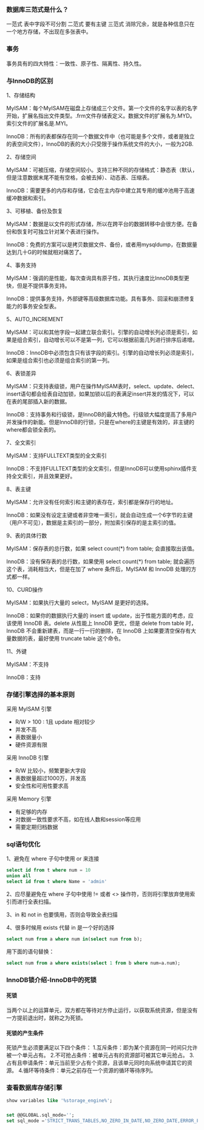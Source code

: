 ### 数据库三范式是什么？
一范式 表中字段不可分割
二范式 要有主键
三范式 消除冗余，就是各种信息只在一个地方存储，不出现在多张表中。
### 事务
事务具有的四大特性：一致性、原子性、隔离性、持久性。
### 与InnoDB的区别
1、存储结构

MyISAM：每个MyISAM在磁盘上存储成三个文件。第一个文件的名字以表的名字开始，扩展名指出文件类型。.frm文件存储表定义。数据文件的扩展名为.MYD。索引文件的扩展名是.MYI。   

InnoDB：所有的表都保存在同一个数据文件中（也可能是多个文件，或者是独立的表空间文件），InnoDB的表的大小只受限于操作系统文件的大小，一般为2GB.

2、存储空间

MyISAM：可被压缩，存储空间较小。支持三种不同的存储格式：静态表（默认，但是注意数据末尾不能有空格，会被去掉）、动态表、压缩表。

InnoDB：需要更多的内存和存储，它会在主内存中建立其专用的缓冲池用于高速缓冲数据和索引。

3、可移植、备份及恢复

MyISAM：数据是以文件的形式存储，所以在跨平台的数据转移中会很方便。在备份和恢复时可独立针对某个表进行操作。

InnoDB：免费的方案可以是拷贝数据文件、备份，或者用mysqldump，在数据量达到几十G的时候就相对痛苦了。

4、事务支持

MyISAM：强调的是性能，每次查询具有原子性，其执行速度比InnoDB类型更快，但是不提供事务支持。

InnoDB：提供事务支持，外部键等高级数据库功能。具有事务、回滚和崩溃修复能力的事务安全型表。

5、AUTO_INCREMENT

MyISAM：可以和其他字段一起建立联合索引。引擎的自动增长列必须是索引，如果是组合索引，自动增长可以不是第一列，它可以根据前面几列进行排序后递增。

InnoDB：InnoDB中必须包含只有该字段的索引。引擎的自动增长列必须是索引，如果是组合索引也必须是组合索引的第一列。

6、表锁差异

MyISAM：只支持表级锁，用户在操作MyISAM表时，select、update、delect、insert语句都会给表自动加锁，如果加锁以后的表满足insert并发的情况下，可以在表的尾部插入新的数据。

InnoDB：支持事务和行级锁，是InnoDB的最大特色。行级锁大幅度提高了多用户并发操作的新能。但是InnoDB的行锁，只是在where的主键是有效的，非主键的where都会锁全表的。

7、全文索引

MyISAM：支持FULLTEXT类型的全文索引

InnoDB：不支持FULLTEXT类型的全文索引，但是InnoDB可以使用sphinx插件支持全文索引，并且效果更好。

8、表主键

MyISAM：允许没有任何索引和主键的表存在，索引都是保存行的地址。

InnoDB：如果没有设定主键或者非空唯一索引，就会自动生成一个6字节的主键（用户不可见），数据是主索引的一部分，附加索引保存的是主索引的值。

9、表的具体行数

MyISAM：保存表的总行数，如果 select count(*) from table; 会直接取出该值。

InnoDB：没有保存表的总行数，如果使用 select count(*) from table; 就会遍历这个表，消耗相当大，但是在加了 where 条件后，MyISAM 和 InnoDB 处理的方式都一样。

10、CURD操作

MyISAM：如果执行大量的 select，MyISAM 是更好的选择。

InnoDB：如果你的数据执行大量的 insert 或 update，出于性能方面的考虑，应该使用 InnoDB 表。delete 从性能上 InnoDB 更优，但是 delete from table 时，InnoDB 不会重新建表，而是一行一行的删除，在 InnoDB 上如果要清空保存有大量数据的表，最好使用 truncate table 这个命令。

11、外键

MyISAM：不支持

InnoDB：支持

### 存储引擎选择的基本原则
采用 MyISAM 引擎
- R/W > 100 : 1且 update 相对较少
- 并发不高
- 表数据量小
- 硬件资源有限

采用 InnoDB 引擎
- R/W 比较小，频繁更新大字段
- 表数据量超过1000万，并发高
- 安全性和可用性要求高

采用 Memory 引擎
- 有足够的内存
- 对数据一致性要求不高，如在线人数和session等应用
- 需要定期归档数据
### sql语句优化
1、避免在 where 子句中使用 or 来连接
```sql
select id from t where num = 10
union all
select id from t where Name = 'admin'
```
2、应尽量避免在 where 子句中使用 != 或者 <> 操作符，否则将引擎放弃使用索引而进行全表扫描。

3、in 和 not in 也要慎用，否则会导致全表扫描

4、很多时候用 exists 代替 in 是一个好的选择
```sql
select num from a where num in(select num from b);
```
用下面的语句替换：
```sql
select num from a where exists(select 1 from b where num=a.num);
```
### InnoDB锁介绍-InnoDB中的死锁 
#### 死锁
当两个以上的运算单元，双方都在等待对方停止运行，以获取系统资源，但是没有一方提前退出时，就称之为死锁。
#### 死锁的产生条件
死锁产生必须要满足以下四个条件： 
    1.互斥条件：即为某个资源在同一时间只允许被一个单元占有。
    2.不可抢占条件：被单元占有的资源部可被其它单元抢占。
    3.占有且申请条件：单元当前至少占有个资源，且该单元同时向系统申请其它的资源。
    4.循环等待条件：单元之前存在一个资源的循环等待序列。
### 查看数据库存储引擎
```sql
show variables like '%storage_engine%';
```
###
```sql
set @@GLOBAL.sql_mode='';
set sql_mode ='STRICT_TRANS_TABLES,NO_ZERO_IN_DATE,NO_ZERO_DATE,ERROR_FOR_DIVISION_BY_ZERO,NO_AUTO_CREATE_USER,NO_ENGINE_SUBSTITUTION';
```